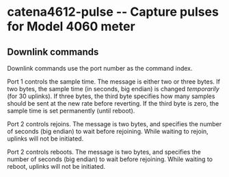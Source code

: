 # catena4612-pulse -- Capture pulses for Model 4060 meter

## Downlink commands

Downlink commands use the port number as the command index.

Port 1 controls the sample time. The message is either two or three bytes. If two bytes, the sample time (in seconds, big endian) is changed *temporarily* (for 30 uplinks). If three bytes, the third byte specifies how many samples should be sent at the new rate before reverting. If the third byte is zero, the sample time is set permanently (until reboot).

Port 2 controls rejoins. The message is two bytes, and specifies the number of seconds (big endian) to wait before rejoining. While waiting to rejoin, uplinks will not be initiated.

Port 2 controls reboots. The message is two bytes, and specifies the number of seconds (big endian) to wait before rejoining. While waiting to reboot, uplinks will not be initiated.
